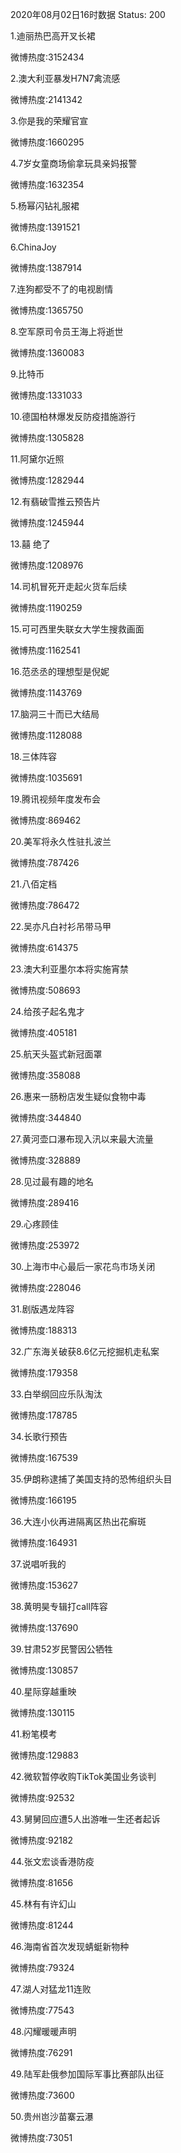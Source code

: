 2020年08月02日16时数据
Status: 200

1.迪丽热巴高开叉长裙

微博热度:3152434

2.澳大利亚暴发H7N7禽流感

微博热度:2141342

3.你是我的荣耀官宣

微博热度:1660295

4.7岁女童商场偷拿玩具亲妈报警

微博热度:1632354

5.杨幂闪钻礼服裙

微博热度:1391521

6.ChinaJoy

微博热度:1387914

7.连狗都受不了的电视剧情

微博热度:1365750

8.空军原司令员王海上将逝世

微博热度:1360083

9.比特币

微博热度:1331033

10.德国柏林爆发反防疫措施游行

微博热度:1305828

11.阿黛尔近照

微博热度:1282944

12.有翡破雪推云预告片

微博热度:1245944

13.囍 绝了

微博热度:1208976

14.司机冒死开走起火货车后续

微博热度:1190259

15.可可西里失联女大学生搜救画面

微博热度:1162541

16.范丞丞的理想型是倪妮

微博热度:1143769

17.脑洞三十而已大结局

微博热度:1128088

18.三体阵容

微博热度:1035691

19.腾讯视频年度发布会

微博热度:869462

20.美军将永久性驻扎波兰

微博热度:787426

21.八佰定档

微博热度:786472

22.吴亦凡白衬衫吊带马甲

微博热度:614375

23.澳大利亚墨尔本将实施宵禁

微博热度:508693

24.给孩子起名鬼才

微博热度:405181

25.航天头盔式新冠面罩

微博热度:358088

26.惠来一肠粉店发生疑似食物中毒

微博热度:344840

27.黄河壶口瀑布现入汛以来最大流量

微博热度:328889

28.见过最有趣的地名

微博热度:289416

29.心疼顾佳

微博热度:253972

30.上海市中心最后一家花鸟市场关闭

微博热度:228046

31.剧版遇龙阵容

微博热度:188313

32.广东海关破获8.6亿元挖掘机走私案

微博热度:179358

33.白举纲回应乐队淘汰

微博热度:178785

34.长歌行预告

微博热度:167539

35.伊朗称逮捕了美国支持的恐怖组织头目

微博热度:166195

36.大连小伙再进隔离区热出花癣斑

微博热度:164931

37.说唱听我的

微博热度:153627

38.黄明昊专辑打call阵容

微博热度:137690

39.甘肃52岁民警因公牺牲

微博热度:130857

40.星际穿越重映

微博热度:130115

41.粉笔模考

微博热度:129883

42.微软暂停收购TikTok美国业务谈判

微博热度:92532

43.舅舅回应遭5人出游唯一生还者起诉

微博热度:92182

44.张文宏谈香港防疫

微博热度:81656

45.林有有许幻山

微博热度:81244

46.海南省首次发现蜻蜓新物种

微博热度:79324

47.湖人对猛龙11连败

微博热度:77543

48.闪耀暖暖声明

微博热度:76291

49.陆军赴俄参加国际军事比赛部队出征

微博热度:73600

50.贵州岜沙苗寨云瀑

微博热度:73051

